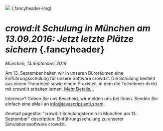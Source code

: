 ![](/img/accurate-bild-3.jpg) {.fancyheader-img}
# *crowd:it Schulung in München am 13.09.2016: Jetzt letzte Plätze sichern* {.fancyheader}

*München, 13.September 2016*

Am 13. September halten wir in unseren Büroräumen eine Einführungsschulung für unsere Software crowd:it.
Die Schulung besteht aus einem Theorieteil sowie einem Praxisteil, in dem die Teilnehmer direkt mit crowd:it arbeiten lernen. 
[Mehr Details...](../crowdit-schulung)

Interesse? Geben Sie uns Bescheid, wir melden uns bei Ihnen.
Senden Sie einfach eine eMail an <span class="mailadresse" data-to="info">info@javascript.anti.spam</span>.


#meta#
pagetitle: "crowd:it Schulungstermin in München am 13. September"
description: Einführungsschulung zu unserer Simulationssoftware crowd:it.


